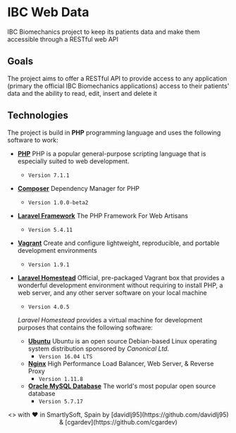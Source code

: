 # IBC Web Data
IBC Biomechanics project to keep its patients data and make them accessible through a RESTful web API

## Goals
The project aims to offer a RESTful API to provide access to any application (primary the official IBC Biomechanics applications) access to their patients' data and the ability to read, edit, insert and delete it

## Technologies
The project is build in __PHP__ programming language and uses the following software to work:
 - [__PHP__](https://secure.php.net/)
   PHP is a popular general-purpose scripting language that is especially suited to web development.
    - `Version 7.1.1`
 - [__Composer__](https://getcomposer.org/)
   Dependency Manager for PHP
    - `Version 1.0.0-beta2`
 - [__Laravel Framework__](https://laravel.com/)
   The PHP Framework For Web Artisans
    - `Version 5.4.11`
 - [__Vagrant__](https://vagrant.com)
   Create and configure lightweight, reproducible, and portable development environments
    - `Version 1.9.1`
 - [__Laravel Homestead__](https://laravel.com/docs/5.4/homestead)
   Official, pre-packaged Vagrant box that provides a wonderful development environment without requiring to install PHP, a web server, and any other server software on your local machine
    - `Version 4.0.5`

   _Laravel Homestead_ provides a virtual machine for development purposes that contains the following software:
    - [__Ubuntu__](https://www.ubuntu.com/)
      Ubuntu is an open source Debian-based Linux operating system distribution sponsored by _Canonical Ltd._
       - `Version 16.04 LTS`
    - [__Nginx__](https://www.nginx.com)
      High Performance Load Balancer, Web Server, &amp; Reverse Proxy
       - `Version 1.11.8`
    - [__Oracle MySQL Database__](https://www.mysql.com/)
      The world's most popular open source database
       - `Version 5.7.17`

<center><> with ♥ in SmartlySoft, Spain by [davidlj95](https://github.com/davidlj95) &amp; [cgardev](https://github.com/cgardev)</center>
